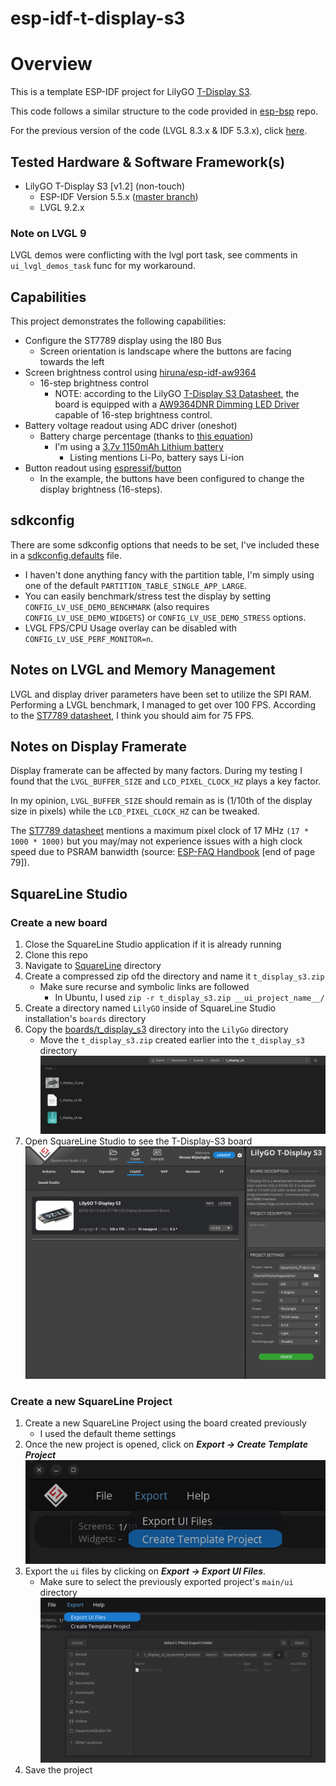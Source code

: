 # esp-idf-t-display-s3

# Overview
This is a template ESP-IDF project for LilyGO [T-Display S3](https://github.com/Xinyuan-LilyGO/T-Display-S3).

This code follows a similar structure to the code provided in [esp-bsp](https://github.com/espressif/esp-bsp) repo.

For the previous version of the code (LVGL 8.3.x & IDF 5.3.x), click [here](https://github.com/hiruna/esp-idf-t-display-s3/tree/idf_5.3.x_lvgl_8.3.x).

## Tested Hardware & Software Framework(s)
* LilyGO T-Display S3 [v1.2] (non-touch)
  * ESP-IDF Version 5.5.x ([master branch](https://github.com/espressif/esp-idf))
  * LVGL 9.2.x

### Note on LVGL 9
LVGL demos were conflicting with the lvgl port task, see comments in `ui_lvgl_demos_task` func for my workaround.

## Capabilities

This project demonstrates the following capabilities:

* Configure the ST7789 display using the I80 Bus
  * Screen orientation is landscape where the buttons are facing towards the left
* Screen brightness control using [hiruna/esp-idf-aw9364](https://github.com/hiruna/esp-idf-aw9364.git)
  * 16-step brightness control
    * NOTE: according to the LilyGO [T-Display S3 Datasheet](https://github.com/Xinyuan-LilyGO/T-Display-S3/blob/main/schematic/T_Display_S3.pdf), the board is equipped with a [AW9364DNR Dimming LED Driver](https://datasheet.lcsc.com/lcsc/1912111437_AWINIC-Shanghai-Awinic-Tech-AW9364DNR_C401007.pdf)
      capable of 16-step brightness control.
* Battery voltage readout using ADC driver (oneshot)
  * Battery charge percentage (thanks to [this equation](https://electronics.stackexchange.com/a/551667))
    * I'm using a [3.7v 1150mAh Lithium battery](https://www.amazon.com.au/102540-Rechargeable-Motorcycles-Bluetooth-Replacement/dp/B09T3B1D1V?th=1)
      * Listing mentions Li-Po, battery says Li-ion
* Button readout using [espressif/button](https://components.espressif.com/components/espressif/button)
  * In the example, the buttons have been configured to change the display brightness (16-steps).

## sdkconfig

There are some sdkconfig options that needs to be set, I've included these in a [sdkconfig.defaults](./sdkconfig.defaults) file.
  * I haven't done anything fancy with the partition table, I'm simply using one of the default `PARTITION_TABLE_SINGLE_APP_LARGE`.
  * You can easily benchmark/stress test the display by setting `CONFIG_LV_USE_DEMO_BENCHMARK` (also requires `CONFIG_LV_USE_DEMO_WIDGETS`) or `CONFIG_LV_USE_DEMO_STRESS` options.
  * LVGL FPS/CPU Usage overlay can be disabled with `CONFIG_LV_USE_PERF_MONITOR=n`.

## Notes on LVGL and Memory Management

LVGL and display driver parameters have been set to utilize the SPI RAM. Performing a LVGL benchmark, I managed to get over 100 FPS.
According to the [ST7789 datasheet](https://www.rhydolabz.com/documents/33/ST7789.pdf), I think you should aim for 75 FPS.

## Notes on Display Framerate
Display framerate can be affected by many factors. During my testing I found that the `LVGL_BUFFER_SIZE` and `LCD_PIXEL_CLOCK_HZ` plays a key factor.

In my opinion, `LVGL_BUFFER_SIZE` should remain as is (1/10th of the display size in pixels) while the `LCD_PIXEL_CLOCK_HZ` can be tweaked.

The [ST7789 datasheet](https://www.rhydolabz.com/documents/33/ST7789.pdf) mentions a maximum pixel clock of 17 MHz `(17 * 1000 * 1000)`
but you may/may not experience issues with a high clock speed due to PSRAM banwidth (source: [ESP-FAQ Handbook](https://docs.espressif.com/projects/esp-faq/en/latest/esp-faq-en-master.pdf) [end of page 79]).


## SquareLine Studio

### Create a new board

1. Close the SquareLine Studio application if it is already running
2. Clone this repo
2. Navigate to [SquareLine](./SquareLine) directory
3. Create a compressed zip ofd the directory and name it `t_display_s3.zip`
    * Make sure recurse and symbolic links are followed
      * In Ubuntu, I used `zip -r t_display_s3.zip __ui_project_name__/`
4. Create a directory named `LilyGO` inside of SquareLine Studio installation's `boards` directory
5. Copy the [boards/t_display_s3](./SquareLine/boards/t_display_s3) directory into the `LilyGo` directory
   * Move the `t_display_s3.zip` created earlier into the `t_display_s3` directory
   ![squareline_tdisplay_dir.png](doc/img/squareline_tdisplay_dir.png)
6. Open SquareLine Studio to see the T-Display-S3 board
   ![squareline_studio_tdisplay_s3.png](doc/img/squareline_studio_tdisplay_s3.png)

### Create a new SquareLine Project

1. Create a new SquareLine Project using the board created previously
   * I used the default theme settings
2. Once the new project is opened, click on _**Export -> Create Template Project**_
   ![squareline_export_menu.png](doc/img/squareline_export_menu.png)
3. Export the `ui` files by clicking on  _**Export -> Export UI Files**_.
   * Make sure to select the previously exported project's `main/ui` directory
   ![squareline_export_ui.png](doc/img/squareline_export_ui.png)
4. Save the project